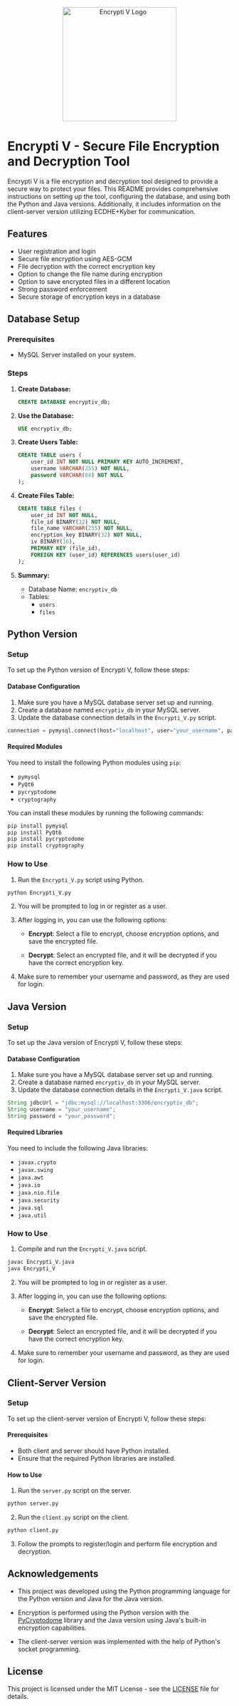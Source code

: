 <p align="center">
  <img src="logo.png" alt="Encrypti V Logo" width="256">
</p>

# Encrypti V - Secure File Encryption and Decryption Tool

Encrypti V is a file encryption and decryption tool designed to provide a secure way to protect your files. This README provides comprehensive instructions on setting up the tool, configuring the database, and using both the Python and Java versions. Additionally, it includes information on the client-server version utilizing ECDHE+Kyber for communication.

## Features

- User registration and login
- Secure file encryption using AES-GCM
- File decryption with the correct encryption key
- Option to change the file name during encryption
- Option to save encrypted files in a different location
- Strong password enforcement
- Secure storage of encryption keys in a database

## Database Setup

### Prerequisites

- MySQL Server installed on your system.

### Steps

1. **Create Database:**

    ```sql
    CREATE DATABASE encryptiv_db;
    ```

2. **Use the Database:**

    ```sql
    USE encryptiv_db;
    ```

3. **Create Users Table:**

    ```sql
    CREATE TABLE users (
        user_id INT NOT NULL PRIMARY KEY AUTO_INCREMENT,
        username VARCHAR(255) NOT NULL,
        password VARCHAR(64) NOT NULL
    );
    ```

4. **Create Files Table:**

    ```sql
    CREATE TABLE files (
        user_id INT NOT NULL,
        file_id BINARY(32) NOT NULL,
        file_name VARCHAR(255) NOT NULL,
        encryption_key BINARY(32) NOT NULL,
        iv BINARY(16),
        PRIMARY KEY (file_id),
        FOREIGN KEY (user_id) REFERENCES users(user_id)
    );
    ```

5. **Summary:**

   - Database Name: `encryptiv_db`
   - Tables:
     - `users`
     - `files`

## Python Version

### Setup

To set up the Python version of Encrypti V, follow these steps:

#### Database Configuration

1. Make sure you have a MySQL database server set up and running.
2. Create a database named `encryptiv_db` in your MySQL server.
3. Update the database connection details in the `Encrypti_V.py` script.

```python
connection = pymysql.connect(host="localhost", user="your_username", password="your_password", database="encryptiv_db")
```

#### Required Modules

You need to install the following Python modules using `pip`:

- `pymysql`
- `PyQt6`
- `pycryptodome`
- `cryptography`

You can install these modules by running the following commands:

```bash
pip install pymysql
pip install PyQt6
pip install pycryptodome
pip install cryptography
```

### How to Use

1. Run the `Encrypti_V.py` script using Python.

```bash
python Encrypti_V.py
```

2. You will be prompted to log in or register as a user.

3. After logging in, you can use the following options:

   - **Encrypt**: Select a file to encrypt, choose encryption options, and save the encrypted file.

   - **Decrypt**: Select an encrypted file, and it will be decrypted if you have the correct encryption key.

4. Make sure to remember your username and password, as they are used for login.

## Java Version

### Setup

To set up the Java version of Encrypti V, follow these steps:

#### Database Configuration

1. Make sure you have a MySQL database server set up and running.
2. Create a database named `encryptiv_db` in your MySQL server.
3. Update the database connection details in the `Encrypti_V.java` script.

```java
String jdbcUrl = "jdbc:mysql://localhost:3306/encryptiv_db";
String username = "your_username";
String password = "your_password";
```

#### Required Libraries

You need to include the following Java libraries:

- `javax.crypto`
- `javax.swing`
- `java.awt`
- `java.io`
- `java.nio.file`
- `java.security`
- `java.sql`
- `java.util`

### How to Use

1. Compile and run the `Encrypti_V.java` script.

```bash
javac Encrypti_V.java
java Encrypti_V
```

2. You will be prompted to log in or register as a user.

3. After logging in, you can use the following options:

   - **Encrypt**: Select a file to encrypt, choose encryption options, and save the encrypted file.

   - **Decrypt**: Select an encrypted file, and it will be decrypted if you have the correct encryption key.

4. Make sure to remember your username and password, as they are used for login.

## Client-Server Version

### Setup

To set up the client-server version of Encrypti V, follow these steps:

#### Prerequisites

- Both client and server should have Python installed.
- Ensure that the required Python libraries are installed.

#### How to Use

1. Run the `server.py` script on the server.

```bash
python server.py
```

2. Run the `client.py` script on the client.

```bash
python client.py
```

3. Follow the prompts to register/login and perform file encryption and decryption.

## Acknowledgements

- This project was developed using the Python programming language for the Python version and Java for the Java version.

- Encryption is performed using the Python version with the [PyCryptodome](https://pycryptodome.readthedocs.io/en/latest/src/cipher/aes.html) library and the Java version using Java's built-in encryption capabilities.

- The client-server version was implemented with the help of Python's socket programming.

## License

This project is licensed under the MIT License - see the [LICENSE](LICENSE) file for details.
